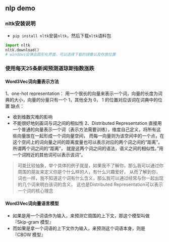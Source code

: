 ##  nlp demo

### nltk安装说明
- `pip install nltk`安装`nltk`，然后下载`nltk`语料包
```python
import nltk
nltk.download()
# windows会弹出图形化界面，可以选择下载的镜像以及存放位置
```

### 使用每天25条新闻预测道琼斯指数涨跌
#### Word3Vec词向量表示方法
1、one-hot representation：
用一个很长的向量来表示一个词，向量的长度为词典的大小，向量的分量只有一个 1，其他全为 0， 1 的位置对应该词在词典中的位置
缺点：
- 收到维数灾难的影响
- 不能很好地刻画词与词之间的相似性
2、Distributed Representation
直接用一个普通的向量表示一个词（表示方法需要训练），维度自己定义，将所有这些向量放在一起形成一个词向量空间，
而每一向量则为该空间中的一个点，在这个空间上的词向量之间的距离度量也可以表示对应的两个词之间的“距离”。所谓两个词之间的“距离”，
就是这两个词之间的语法，语义之间的相似性。”用一个词附近的其他词可以表示该词“。
> 可能比较抽象，举个具体的例子就是，如果我不了解你，那么我可以通过你周围的朋友来定义你是个什么样的人，有什么兴趣爱好，
从而了解到你，词也一样，我不知道这个词有什么含义，那么我可以通过经常与你一起出现的几个词来明白该词的含义，
这也是Distributed Representation可以表示一个词的核心理念


#### Word3Vec词向量语言模型
- 如果是用一个词语作为输入，来预测它周围的上下文，那这个模型叫做『Skip-gram 模型』
- 而如果是拿一个词语的上下文作为输入，来预测这个词语本身，则是 『CBOW 模型』

